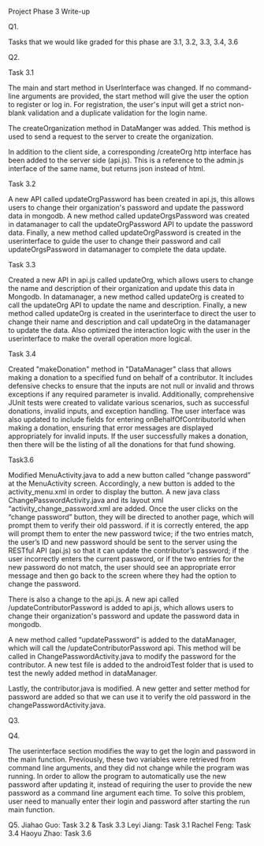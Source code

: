 Project Phase 3 Write-up

Q1.

Tasks that we would like graded for this phase are 3.1, 3.2, 3.3, 3.4, 3.6

Q2.

Task 3.1

The main and start method in UserInterface was changed. If no command-line arguments are provided, the start method will give the user the option to register or log in. For registration, the user's input will get a strict non-blank validation and a duplicate validation for the login name.

The createOrganization method in DataManger was added. This method is used to send a request to the server to create the organization.

In addition to the client side, a corresponding /createOrg http interface has been added to the server side (api.js). This is a reference to the admin.js interface of the same name, but returns json instead of html.


Task 3.2

A new API called updateOrgPassword has been created in api.js, this allows users to change their organization's password and update the password data in mongodb. A new method called updateOrgsPassword was created in datamanager to call the updateOrgPassword API to update the password data. Finally, a new method called updateOrgPassword is created in the userinterface to guide the user to change their password and call updateOrgsPassword in datamanager to complete the data update.

Task 3.3

Created a new API in api.js called updateOrg, which allows users to change the name and description of their organization and update this data in Mongodb. In datamanager, a new method called updateOrg is created to call the updateOrg API to update the name and description. Finally, a new method called updateOrg is created in the userinterface to direct the user to change their name and description and call updateOrg in the datamanager to update the data. Also optimized the interaction logic with the user in the userinterface to make the overall operation more logical.

Task 3.4

Created "makeDonation" method in "DataManager" class that allows making a donation to a specified fund on behalf of a contributor. It includes defensive checks to ensure that the inputs are not null or invalid and throws exceptions if any required parameter is invalid. Additionally, comprehensive JUnit tests were created to validate various scenarios, such as successful donations, invalid inputs, and exception handling. The user interface was also updated to include fields for entering onBehalfOfContributorId when making a donation, ensuring that error messages are displayed appropriately for invalid inputs. If the user successfully makes a donation, then there will be the listing of all the donations for that fund showing.

Task3.6

Modified MenuActivity.java to add a new button called “change password” at the MenuActivity screen. Accordingly, a new button is added to the activity_menu.xml in order to display the button. A new java class ChangePasswordActivity.java and its layout xml “activity_change_password.xml are added. Once the user clicks on the “change password” button, they will be directed to another page, which will prompt them to verify their old password. if it is correctly entered, the app will prompt them to enter the new password twice; 
if the two entries match, the user’s ID and new password should be sent to the server using the RESTful API (api.js) so that it can update the contributor’s password; 
if the user incorrectly enters the current password, or if the two entries for the new password do not match, the user should see an appropriate error message and then go back to the screen where they had the option to change the password. 

There is also a change to the api.js. A new api called /updateContributorPassword is added to api.js, which allows users to change their organization's password and update the password data in mongodb.

A new method called “updatePassword” is added to the dataManager, which will call the /updateContributorPassword api. This method will be called in ChangePasswordActivity.java to modify the password for the contributor. A new test file is added to the androidTest folder that is used to test the newly added method in dataManager.

Lastly, the contributor.java is modified. A new getter and setter method for password are added so that we can use it to verify the old password in the changePasswordActivity.java.


Q3.

Q4.

The userinterface section modifies the way to get the login and password in the main function. Previously, these two variables were retrieved from command line arguments, and they did not change while the program was running. In order to allow the program to automatically use the new password after updating it, instead of requiring the user to provide the new password as a command line argument each time. To solve this problem, user need to manually enter their login and password after starting the run main function.



Q5.
Jiahao Guo: Task 3.2 & Task 3.3
Leyi Jiang: Task 3.1
Rachel Feng: Task 3.4
Haoyu Zhao: Task 3.6

